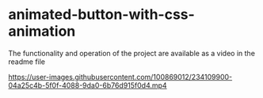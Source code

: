 # animated-button-with-css-animation
The functionality and operation of the project are available as a video in the readme file


https://user-images.githubusercontent.com/100869012/234109900-04a25c4b-5f0f-4088-9da0-6b76d915f0d4.mp4

